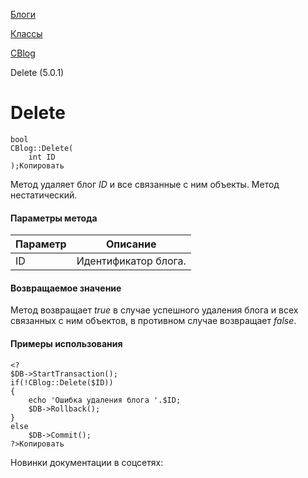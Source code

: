 [Блоги](/api_help/blogs/index.php)

[Классы](/api_help/blogs/classes/index.php)

[CBlog](/api_help/blogs/classes/cblog/index.php)

Delete (5.0.1)

Delete
======

```
bool
CBlog::Delete(
	int ID
);Копировать
```

Метод удаляет блог *ID* и все связанные с ним объекты. Метод нестатический.

#### Параметры метода

| Параметр | Описание |
| --- | --- |
| ID | Идентификатор блога. |

#### Возвращаемое значение

Метод возвращает *true* в случае успешного удаления блога и всех связанных с ним объектов, в противном случае возвращает *false*.

#### Примеры использования

```
<?
$DB->StartTransaction();
if(!CBlog::Delete($ID))
{
	echo 'Ошибка удаления блога '.$ID;
	$DB->Rollback();
}
else
	$DB->Commit();
?>Копировать
```

Новинки документации в соцсетях: